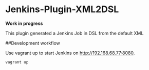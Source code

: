 # Jenkins-Plugin-XML2DSL
**Work in progress**

This plugin generated a Jenkins Job in DSL from the default XML

##Development workflow

Use vagrant up to start Jenkins on http://192.168.68.77:8080. 
```
vagrant up
```
